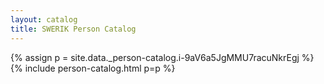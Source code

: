 ```yaml
---
layout: catalog
title: SWERIK Person Catalog
---
```

{% assign p = site.data._person-catalog.i-9aV6a5JgMMU7racuNkrEgj %}
{% include person-catalog.html p=p %}

